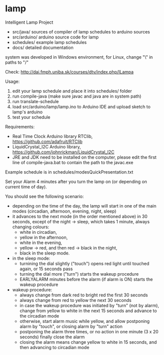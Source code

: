 # lamp
Intelligent Lamp Project

* src/java/       sources of compiler of lamp schedules to arduino sources
* src/arduino/    arduino source code for lamp
* schedules/      example lamp schedules
* docs/           detailed documentation

system was developed in Windows environment, for Linux, change "\\" in paths to "/"

Check: http://dai.fmph.uniba.sk/courses/dtv/index.php/ILampa

Usage:

1. edit your lamp schedule and place it into schedules/ folder
2. run compile-java  (make sure javac and java are in system path)
3. run translate-schedule 
4. load src/arduino/lamp/lamp.ino to Arduino IDE and upload sketch to lamp's arduino
5. test your schedule

Requirements:

* Real Time Clock Arduino library RTClib, https://github.com/adafruit/RTClib
* LiquidCrystal_I2C Arduino library, https://github.com/johnrickman/LiquidCrystal_I2C
* JRE and JDK need to be installed on the computer, please edit the first line of compile-java.bat to contain the path to the javac.exe

Example schedule is in schedules/modesQuickPresentation.txt

Set your Alarm 4 minutes after you turn the lamp on (or depending on current time of day).

You should see the following scenario:

* depending on the time of the day, the lamp will start in one of the main modes (circadian, afternoon, evening, night, sleep)
* it advances to the next mode (in the order mentioned above) in 30 seconds, except of the night -> sleep, which takes 1 minute, always changing colours:
  * white in circadian,
  * yellow in the afternoon,
  * white in the evening,
  * yellow -> red, and then red -> black in the night,
  * black in the sleep mode.
* in the sleep mode:
  * turnining the dial slightly ("touch") opens red light until touched again, or 15 seconds pass
  * turning the dial more ("turn") starts the wakeup procedure
  * EARLYALARM minutes before the alarm (if alarm is ON) starts the wakeup procedure
* wakeup procedure:
  * always change from dark red to bright red the first 30 seconds
  * always change from red to yellow the next 30 seconds
  * in case the wakeup procedure was initiated by "turn" (not by alarm), change from yellow to white in the next 15 seconds and advance to the circadian mode
  * otherwise, start alarm music while yellow, and allow postponing alarm by "touch", or closing alarm by "turn" action
  * postponing the alarm three times, or no action in one minute (3 x 20 seconds) finally close the alarm 
  * closing the alarm means change yellow to white in 15 seconds, and then advancing to circadian mode
